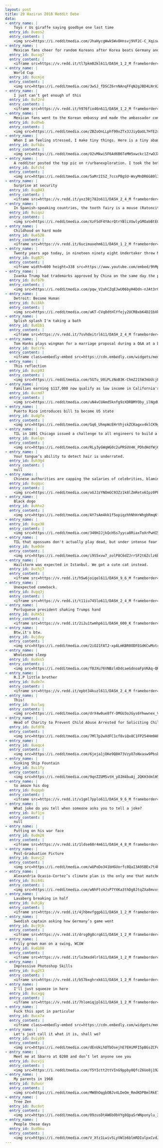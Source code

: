 ```yaml
---
layout: post
title: 29 Haziran 2018 Reddit Debe
data:
- entry_name: |
    Toys r Us giraffe saying goodbye one last time
  entry_id: 8ueos2
  entry_content: |
    <img src=https://i.redditmedia.com/JhaHycgWwkSWvOHnsvj9VF2C-C_Xqiswh9a75p-zeRc.jpg?s=498f50b70251130b3e9a40c54ac2958e frameborder=0>
- entry_name: |
    Mexican fans cheer for random Koreans after Korea beats Germany and securing Mexico's advance in the World Cup
  entry_id: 8ucog7
  entry_content: |
    <iframe src=https://v.redd.it/tl7pkm02kl611/DASH_1_2_M frameborder=0></iframe>
- entry_name: |
    World Cup
  entry_id: 8ucmje
  entry_content: |
    <img src=https://i.redditmedia.com/3wSJ_fDSCZ6rnNAnqFFqN2gJBD4LNrX2rFih9PyaSGc.jpg?s=25a7dc91a5e8a2f8976d75c30b6d5684 frameborder=0>
- entry_name: |
    I just can’t get enough of this
  entry_id: 8uf2rd
  entry_content: |
    <iframe src=https://v.redd.it/h976fix46n611/DASH_1_2_M frameborder=0></iframe>
- entry_name: |
    Mexican fans went to the Korean embassy and made the ambassador come out and drink tequila
  entry_id: 8udhwb
  entry_content: |
    <img src=https://i.redditmedia.com/ZBZoOnLLphf99xZTx3JJiyQaUL7HfE2sm7M3E9g8rSA.png?s=fd6074b7ec0805f899266907c5775dce frameborder=0>
- entry_name: |
    When I am feeling stressed, I make tiny things. Here is a tiny abandoned cabin I made.
  entry_id: 8ufk8u
  entry_content: |
    <img src=https://i.redditmedia.com/O2vMkwi5F6Ad6B6TeMH5xwckc1ZrwOJX2YMvxr9sjbQ.jpg?s=b718677e00cc5a54ae17f17512576a78 frameborder=0>
- entry_name: |
    A redditor posted the top pic on r/urbanexploration. I took the bottom photo on my first overseas trip in 1999.
  entry_id: 8ufch4
  entry_content: |
    <img src=https://i.redditmedia.com/5aMr2ISZ_7ccsPBgSU-WvyMnDR6G80lIK0rS2IFEPQ4.jpg?s=f4df6127cb3eb3c754521e53109268fe frameborder=0>
- entry_name: |
    Surprise at security
  entry_id: 8ug843
  entry_content: |
    <iframe src=https://v.redd.it/yxz38j782o611/DASH_2_4_M frameborder=0></iframe>
- entry_name: |
    In Spanish-speaking countries, the tooth fairy is a mouse (Ratoncito Pérez). This is my dentist office.
  entry_id: 8uiqsz
  entry_content: |
    <img src=https://i.redditmedia.com/XzFSdF4YAcrQtrYBlLVUwlyGMOabBtEQOn0e7kaZOTA.jpg?s=493184d8a3789b27ddccbc34f60074e2 frameborder=0>
- entry_name: |
    Childhood on hard mode
  entry_id: 8ue528
  entry_content: |
    <iframe src=https://v.redd.it/6ucimaxehm611/DASH_1_2_M frameborder=0></iframe>
- entry_name: |
    Twenty years ago today, in nineteen ninety eight Undertaker threw Mankind off hell in a cell, plummeting sixteen feet through the announcer's table
  entry_id: 8ug87l
  entry_content: |
    <iframe width=600 height=338 src=https://www.youtube.com/embed/9hMp65SzyTU?feature=oembed&enablejsapi=1 frameborder=0 allow=autoplay; encrypted-media allowfullscreen></iframe>
- entry_name: |
    Ivanka Trump had trademarks approved by China on the same day the president lifted sanctions on a Chinese company
  entry_id: 8uf67b
  entry_content: |
    <img src=https://i.redditmedia.com/pqw_V2ahCZqEJwU06byH4Ddn-nJAt3rCDCBGgXKm_DU.jpg?s=dfe48218a0cf574b0e5ed368baed3be1 frameborder=0>
- entry_name: |
    Detroit: Become Human
  entry_id: 8ui6kh
  entry_content: |
    <img src=https://i.redditmedia.com/aKT-CVqOdtHlYfejy2UCRBxbK4D21bXkCKwokON8024.jpg?s=d33ab818b8eb33a58a629f5514faba7a frameborder=0>
- entry_name: |
    Splish splash I'm taking a bath
  entry_id: 8ud1b1
  entry_content: |
    <iframe src=https://v.redd.it/7svhdeitrl611/DASH_2_4_M frameborder=0></iframe>
- entry_name: |
    Tom Hanks plays wingman for a marriage proposal during a Q&A at a book festival.
  entry_id: 8uccrk
  entry_content: |
    <iframe class=embedly-embed src=https://cdn.embedly.com/widgets/media.html?src=https%3A%2F%2Fgfycat.com%2Fifr%2FSpecificGenuineAracari&url=https%3A%2F%2Fgfycat.com%2Fspecificgenuinearacari&image=https%3A%2F%2Fthumbs.gfycat.com%2FSpecificGenuineAracari-size_restricted.gif&key=522baf40bd3911e08d854040d3dc5c07&type=text%2Fhtml&schema=gfycat width=600 height=337 scrolling=no frameborder=0 allow=autoplay; fullscreen allowfullscreen></iframe>
- entry_name: |
    This reflection
  entry_id: 8ucp93
  entry_content: |
    <img src=https://i.redditmedia.com/5GTu_U0iPLzNoB3K-ChmZ215WJmbUcjF_7aUr4-N8zg.jpg?s=eca729da0e26fafabdfb201fcb0cec4c frameborder=0>
- entry_name: |
    Families earning $117,000 now qualify as low income in California's Bay Area
  entry_id: 8ucmd7
  entry_content: |
    <img src=https://i.redditmedia.com/uN4vCUAmd5knfg9zXDRBMYOby_ilNgdUcW4kEfBL-Qw.jpg?s=7d7d98de4d13fe5b1b3647e5ab233dd7 frameborder=0>
- entry_name: |
    Puerto Rico introduces bill to become US state
  entry_id: 8udgfo
  entry_content: |
    <img src=https://i.redditmedia.com/Gq6_UhmpWcEHrVhjskZCKagxv4klCK9gvqI6emJgpgw.jpg?s=8a7c581ec9daa790db119fcda561746d frameborder=0>
- entry_name: |
    TIL in 1891 Chicago issued a challenge to all engineers to build a structure that would surpass The Eiffel Tower. The engineer who won proposed a giant rotating wheel that will lift visitors high above the city. The inventor of this giant wheel's name was George Ferris.
  entry_id: 8uelqn
  entry_content: |
    <img src=https://i.redditmedia.com/RLy3yGWqWG0c2uPRSUV4K_PDhdHdfWj6AzeXcpwuSzY.jpg?s=4a065e663bd107532b61fcb02004bed5 frameborder=0>
- entry_name: |
    Your tongue’s ability to detect hair is underrated.
  entry_id: 8uh3gd
  entry_content: |
    null
- entry_name: |
    Chinese authorities are capping the salaries of celebrities, blaming the entertainment industry for encouraging “money worship” and “distorting social values”.
  entry_id: 8ugquc
  entry_content: |
    <img src=https://i.redditmedia.com/oGJJzYNOmGC93Zz1k8lZmRetx6Ipz0PFeIONw4QF34I.jpg?s=a2e88c1e9a2f5b31eb732379a28a77ae frameborder=0>
- entry_name: |
    Black dogo
  entry_id: 8uhhx2
  entry_content: |
    <img src=https://i.redditmedia.com/AY7sAm4kk1f5opiqzhhNhHrWhgbRmqKfhfHFCQ8OsOI.jpg?s=bbf5a8441fc4f5338d4a51720364cac9 frameborder=0>
- entry_name: |
  entry_id: 8ugx38
  entry_content: |
    <img src=https://i.redditmedia.com/340HJJjkQcHSs7yyca8RiaxToXrPwHI5dfWUsYPHDvY.jpg?s=3e36273589fa75f2f5d5e959df598152 frameborder=0>
- entry_name: |
    TIL that opossums don't actually play dead, but under intense fear they will pass out involuntarily and will start reeking of death.
  entry_id: 8ue0de
  entry_content: |
    <img src=https://i.redditmedia.com/i9S5xvw7_zolP8C6dZJrrSF2t6Zclz6bE72lVWRbNzk.jpg?s=a5afa1084c79aaab8104099de9dfc513 frameborder=0>
- entry_name: |
    Hailstorm was expected in Istanbul. We got a cute cat instead.
  entry_id: 8uchj7
  entry_content: |
    <iframe src=https://v.redd.it/h5w6joiqel611/DASH_9_6_M frameborder=0></iframe>
- entry_name: |
    Unexpected comeback.
  entry_id: 8ugq3j
  entry_content: |
    <iframe src=https://v.redd.it/t11iu745lo611/DASH_2_4_M frameborder=0></iframe>
- entry_name: |
    Portuguese president shaking Trumps hand
  entry_id: 8uhk51
  entry_content: |
    <iframe src=https://v.redd.it/2i2u1twmhp611/DASH_600_K frameborder=0></iframe>
- entry_name: |
    Btw,it's btw.
  entry_id: 8ujdvy
  entry_content: |
    <img src=https://i.redditmedia.com/2iO21FATJ-xpALmKBR0ODFEGdKCwMotrrpGq2gMZ4gU.jpg?s=5c162e1c0ec14127ee7cc7b78713c075 frameborder=0>
- entry_name: |
    Wholesome sleep
  entry_id: 8udss5
  entry_content: |
    <img src=https://i.redditmedia.com/f0JXu76VNBzl4DdcaeGdnoaFpVKAq-QRz50iMHDKT7U.jpg?s=5295dbe23f7a39f85cf85c9fa4aeb84c frameborder=0>
- entry_name: |
    R.I.P little brother
  entry_id: 8ude7n
  entry_content: |
    <iframe src=https://v.redd.it/epbt34kuzl611/DASH_2_4_M frameborder=0></iframe>
- entry_name: |
    This!
  entry_id: 8uclwg
  entry_content: |
    <img src=https://i.redditmedia.com/drX4w0ue8fY-OMGU3oJGys6Yhwwnex_VskNNYd3N3E0.jpg?s=c3230160c72bfed31819bf5bf9c3c5ba frameborder=0>
- entry_name: |
    Head of Charity to Prevent Child Abuse Arrested for Soliciting Child Pornography and Sex With Minors
  entry_id: 8ufdf0
  entry_content: |
    <img src=https://i.redditmedia.com/7Ml7p2wXdFC1cf8viQx8C1FP254Hm9AF4bCv2jGIP_w.jpg?s=3911f604db77eb4d75dcdd9a8f552c24 frameborder=0>
- entry_name: |
  entry_id: 8ueqc4
  entry_content: |
    <img src=https://i.redditmedia.com/6jeja1jOKe9Q8H73VzyO7oNxasw9PbskRW1XylutZds.jpg?s=9ca78326a5615be8ac39fd175c0a7e1d frameborder=0>
- entry_name: |
    Sinking Ship Fountain
  entry_id: 8ui1fy
  entry_content: |
    <img src=https://i.redditmedia.com/9qnZZUM5vtH_yOJH4buAj_2QKH3dmlH5nS5dKw3kW30.jpg?s=b57a6d98e02caed645e94208d08ed2dc frameborder=0>
- entry_name: |
    to amaze his dog
  entry_id: 8ugqab
  entry_content: |
    <iframe src=https://v.redd.it/v1gml7pplo611/DASH_9_6_M frameborder=0></iframe>
- entry_name: |
    What joke do you tell when someone asks you to tell a joke?
  entry_id: 8uf1jo
  entry_content: |
    null
- entry_name: |
    Putting on his war face
  entry_id: 8udm28
  entry_content: |
    <iframe src=https://v.redd.it/1ldse60r4m611/DASH_4_8_M frameborder=0></iframe>
- entry_name: |
    Post-Graduation Picture
  entry_id: 8uevj2
  entry_content: |
    <img src=https://i.redditmedia.com/wUPoDo341bHGUorfc8QaI3A9SBEx7t4POHFaxYG_H1o.jpg?s=1f365046715cfd1598096ae9f773bb4f frameborder=0>
- entry_name: |
    Alexandria Ocasio-Cortez’s climate plan is the only one that matches scientific consensus on the environment
  entry_id: 8ui64i
  entry_content: |
    <img src=https://i.redditmedia.com/wNhFtsHJsP7YXKa3thDg8JtqZXa8mvxseKeMYilPrvo.jpg?s=bfb718dc9679690e2ea86c3f6b684be1 frameborder=0>
- entry_name: |
    Lavaberg breaking in half
  entry_id: 8uhj8y
  entry_content: |
    <iframe src=https://v.redd.it/4jhbmvfggp611/DASH_1_2_M frameborder=0></iframe>
- entry_name: |
    Swedish captain asking how Germany’s game went
  entry_id: 8uj9jk
  entry_content: |
    <iframe src=https://v.redd.it/drsg0g8crq611/DASH_1_2_M frameborder=0></iframe>
- entry_name: |
    Fully grown man on a swing, WCGW
  entry_id: 8ud108
  entry_content: |
    <iframe src=https://v.redd.it/lu3mxd4lrl611/DASH_1_2_M frameborder=0></iframe>
- entry_name: |
    Impressive Photoshop Skills
  entry_id: 8ug2t3
  entry_content: |
    <iframe src=https://v.redd.it/b57bxghrxk611/DASH_1_2_M frameborder=0></iframe>
- entry_name: |
    I'll just squeeze in here
  entry_id: 8ucxgq
  entry_content: |
    <iframe src=https://v.redd.it/7hlomiqjpl611/DASH_1_2_M frameborder=0></iframe>
- entry_name: |
    Fuck this spot in particular
  entry_id: 8ucx7a
  entry_content: |
    <iframe class=embedly-embed src=https://cdn.embedly.com/widgets/media.html?src=https%3A%2F%2Fgfycat.com%2Fifr%2FRemorsefulGrippingKillerwhale&url=https%3A%2F%2Fgfycat.com%2FRemorsefulGrippingKillerwhale&image=https%3A%2F%2Fthumbs.gfycat.com%2FRemorsefulGrippingKillerwhale-size_restricted.gif&key=522baf40bd3911e08d854040d3dc5c07&type=text%2Fhtml&schema=gfycat width=600 height=340 scrolling=no frameborder=0 allow=autoplay; fullscreen allowfullscreen></iframe>
- entry_name: |
    Let's just call it what it is, shall we?
  entry_id: 8uiyb9
  entry_content: |
    <img src=https://i.redditmedia.com/dEnUkLhOTbOsejhE7EHiMFI5pBGsZCFuMRNEDtd9XIw.png?s=93346587b372e55bf03f48af20104b48 frameborder=0>
- entry_name: |
    Meet me at Sbarro at 0200 and don’t let anyone see you
  entry_id: 8ucvji
  entry_content: |
    <img src=https://i.redditmedia.com/f5YIctt2ttVInG9ppby0QfcZ6Uo8j19ZMqFmijZrxPg.jpg?s=5cf4d4c2c25e35b549257a8145506ed9 frameborder=0>
- entry_name: |
    My parents in 1968
  entry_id: 8uhusr
  entry_content: |
    <img src=https://i.redditmedia.com/MW8hOqgbOBJv4LDeOm_RmdKDPBmlRkE7AtpHKATRuxU.jpg?s=feb3ce0756e7fc0ba9fb57da82739f90 frameborder=0>
- entry_name: |
    Tree Zen
  entry_id: 8uc6vt
  entry_content: |
    <img src=https://i.redditmedia.com/09zusDtAW6bObVYg8QpaSrWNponylu_3gRzQWBgdLpY.jpg?s=c3b7a0446b53ddd1efef74351657578b frameborder=0>
- entry_name: |
    People these days
  entry_id: 8ud9xu
  entry_content: |
    <img src=https://i.redditmedia.com/V_Xtz1LwivSLyVWlb6blmRDIulpxCvdJWubjsyy080M.jpg?s=1e532420a8911a89e38d001ec17803ce frameborder=0>
---
```

